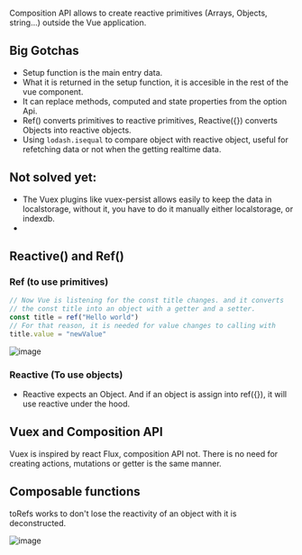 Composition API allows to create  reactive primitives (Arrays, Objects, string...) outside the Vue application. 

## Big Gotchas
- Setup function is the main entry data. 
- What it is returned in the setup function, it is accesible in the rest of the vue component. 
- It can replace methods, computed and state properties from the option Api. 
- Ref(<primitives>) converts primitives to reactive primitives, Reactive({}) converts Objects into reactive objects.
- Using `lodash.isequal` to compare object with reactive object, useful for refetching data or not when the getting realtime data. 

## Not solved yet: 
- The Vuex plugins like vuex-persist allows easily to keep the data in localstorage, without it, you have to do it manually either localstorage, or indexdb. 
- 


## Reactive() and Ref() 
### Ref (to use primitives)
```js
// Now Vue is listening for the const title changes. and it converts 
// the const title into an object with a getter and a setter.
const title = ref("Hello world") 
// For that reason, it is needed for value changes to calling with 
title.value = "newValue"
```
![image](https://user-images.githubusercontent.com/4195550/110325958-4fb89780-8018-11eb-806d-55c4d812dd44.png)

### Reactive (To use objects)
- Reactive expects an Object. And if an object is assign into ref({}), it will use reactive under the hood.

## Vuex and Composition API
Vuex is inspired by react Flux, composition API not. There is no need for creating actions, mutations or getter is the same manner. 


## Composable functions
 toRefs works to don't lose the reactivity of an object with it is deconstructed. 
 
 ![image](https://user-images.githubusercontent.com/4195550/110327510-5b0cc280-801a-11eb-9811-091f0cfbd206.png)

